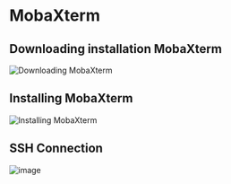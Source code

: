 # MobaXterm

## Downloading installation MobaXterm
![Downloading MobaXterm](https://user-images.githubusercontent.com/83491188/209497332-685a7b33-f7f8-4c67-84c6-39e1d972ce45.png)

## Installing MobaXterm
![Installing MobaXterm](https://user-images.githubusercontent.com/83491188/209497350-9ee09f28-6150-4e2f-b649-2da30e07acba.png)

## SSH Connection
![image](https://user-images.githubusercontent.com/83491188/209524286-da95c658-2cfc-4e3e-9ad9-dd0cfc8a7c1d.png)
